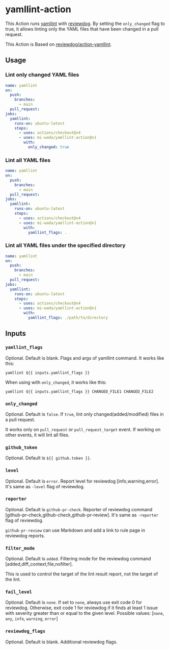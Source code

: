 # yamllint-action

This Action runs [yamllint](https://github.com/adrienverge/yamllint) with [reviewdog](https://github.com/reviewdog/reviewdog). By setting the `only_changed` flag to true, it allows linting only the YAML files that have been changed in a pull request.

This Action is Based on [reviewdog/action-yamllint](https://github.com/reviewdog/action-yamllint).

## Usage

### Lint only changed YAML files

```yaml
name: yamllint
on:
  push:
    branches:
      - main
  pull_request:
jobs:
  yamllint:
    runs-on: ubuntu-latest
    steps:
      - uses: actions/checkout@v4
      - uses: mi-wada/yamllint-action@v1
        with:
          only_changed: true
```

### Lint all YAML files

```yaml
name: yamllint
on:
  push:
    branches:
      - main
  pull_request:
jobs:
  yamllint:
    runs-on: ubuntu-latest
    steps:
      - uses: actions/checkout@v4
      - uses: mi-wada/yamllint-action@v1
        with:
          yamllint_flags: .
```

### Lint all YAML files under the specified directory

```yaml
name: yamllint
on:
  push:
    branches:
      - main
  pull_request:
jobs:
  yamllint:
    runs-on: ubuntu-latest
    steps:
      - uses: actions/checkout@v4
      - uses: mi-wada/yamllint-action@v1
        with:
          yamllint_flags: ./path/to/directory
```

## Inputs

### `yamllint_flags`

Optional. Default is blank. Flags and args of yamllint command. It works like this:

```shell
yamllint ${{ inputs.yamllint_flags }}
```

When using with `only_changed`, it works like this:

```shell
yamllint ${{ inputs.yamllint_flags }} CHANGED_FILE1 CHANGED_FILE2
```

### `only_changed`

Optional. Default is `false`. If `true`, lint only changed(added/modified) files in a pull request.

It works only on `pull_request` or `pull_request_target` event. If working on other events, it will lint all files.

### `github_token`

Optional. Default is `${{ github.token }}`.

### `level`

Optional. Default is `error`. Report level for reviewdog [info,warning,error].
It's same as `-level` flag of reviewdog.

### `reporter`

Optional. Default is `github-pr-check`. Reporter of reviewdog command [github-pr-check,github-check,github-pr-review].
It's same as `-reporter` flag of reviewdog.

`github-pr-review` can use Markdown and add a link to rule page in reviewdog reports.

### `filter_mode`

Optional. Default is `added`. Filtering mode for the reviewdog command [added,diff_context,file,nofilter].

This is used to control the target of the lint result report, not the target of the lint.

### `fail_level`

Optional. Default is `none`. If set to `none`, always use exit code 0 for reviewdog.
Otherwise, exit code 1 for reviewdog if it finds at least 1 issue with severity greater than or equal to the given level.
Possible values: [`none`, `any`, `info`, `warning`, `error`]

### `reviewdog_flags`

Optional. Default is blank. Additional reviewdog flags.
